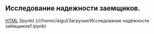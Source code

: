 ## Исследование надежности заемщиков. ##

[HTML](///home/aigul/Загрузки/Project1.html) [Ipynb] (///home//aigul/Загрузки/Исследование надёжности заёмщиков1.ipynb)
